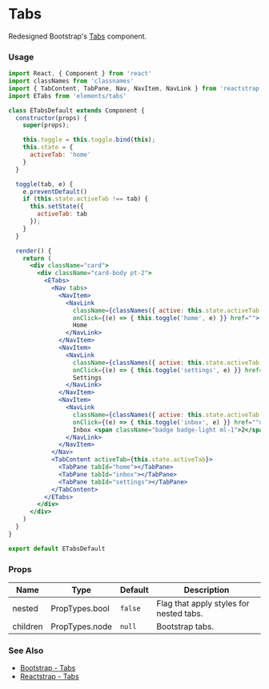 # Tabs

Redesigned Bootstrap's [Tabs](http://getbootstrap.com/docs/4.0/components/navs/#tabs) component.

<!-- STORY -->

### Usage

```js
import React, { Component } from 'react'
import classNames from 'classnames'
import { TabContent, TabPane, Nav, NavItem, NavLink } from 'reactstrap'
import ETabs from 'elements/tabs'
```
```jsx
class ETabsDefault extends Component {
  constructor(props) {
    super(props);

    this.toggle = this.toggle.bind(this);
    this.state = {
      activeTab: 'home'
    }
  }

  toggle(tab, e) {
    e.preventDefault()
    if (this.state.activeTab !== tab) {
      this.setState({
        activeTab: tab
      });
    }
  }

  render() {
    return (
      <div className="card">
        <div className="card-body pt-2">
          <ETabs>
            <Nav tabs>
              <NavItem>
                <NavLink
                  className={classNames({ active: this.state.activeTab === 'home' })}
                  onClick={(e) => { this.toggle('home', e) }} href="">
                  Home
                </NavLink>
              </NavItem>
              <NavItem>
                <NavLink
                  className={classNames({ active: this.state.activeTab === 'settings' })}
                  onClick={(e) => { this.toggle('settings', e) }} href="">
                  Settings
                </NavLink>
              </NavItem>
              <NavItem>
                <NavLink
                  className={classNames({ active: this.state.activeTab === 'inbox' })}
                  onClick={(e) => { this.toggle('inbox', e) }} href="">
                  Inbox <span className="badge badge-light ml-1">2</span>
                </NavLink>
              </NavItem>
            </Nav>
            <TabContent activeTab={this.state.activeTab}>
              <TabPane tabId="home"></TabPane>
              <TabPane tabId="inbox"></TabPane>
              <TabPane tabId="settings"></TabPane>
            </TabContent>
          </ETabs>
        </div>
      </div>
    )
  }
}

export default ETabsDefault
```

### Props

| Name     | Type           | Default | Description |
|----------|----------------|---------|-------------|
| nested   | PropTypes.bool | `false` | Flag that apply styles for nested tabs. |
| children | PropTypes.node | `null`  | Bootstrap tabs. |


### See Also
- [Bootstrap - Tabs](http://getbootstrap.com/docs/4.0/components/navs/#tabs)
- [Reactstrap - Tabs](https://reactstrap.github.io/components/tabs/)
